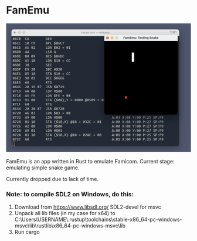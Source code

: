 # FamEmu

![Alt text](/screenshots/Demo.png?raw=true "Demonstration")

FamEmu is an app written in Rust to emulate Famicom. Current stage: emulating simple snake game.

Currently dropped due to lack of time.

### Note: to compile SDL2 on Windows, do this:
1. Download from https://www.libsdl.org/ SDL2-devel for msvc
2. Unpack all lib files (in my case for x64) to C:\Users\USERNAME\\.rustup\toolchains\stable-x86_64-pc-windows-msvc\lib\rustlib\x86_64-pc-windows-msvc\lib
3. Run cargo

